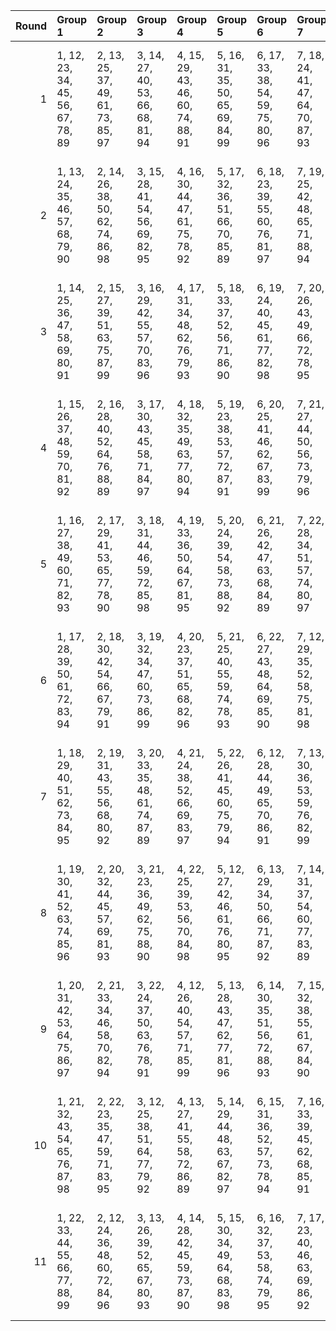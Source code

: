 |   Round | Group 1                           | Group 2                           | Group 3                           | Group 4                           | Group 5                           | Group 6                           | Group 7                           | Group 8                           | Group 9                           | Group 10                           | Group 11                           |
|--------:|:----------------------------------|:----------------------------------|:----------------------------------|:----------------------------------|:----------------------------------|:----------------------------------|:----------------------------------|:----------------------------------|:----------------------------------|:-----------------------------------|:-----------------------------------|
|       1 | 1, 12, 23, 34, 45, 56, 67, 78, 89 | 2, 13, 25, 37, 49, 61, 73, 85, 97 | 3, 14, 27, 40, 53, 66, 68, 81, 94 | 4, 15, 29, 43, 46, 60, 74, 88, 91 | 5, 16, 31, 35, 50, 65, 69, 84, 99 | 6, 17, 33, 38, 54, 59, 75, 80, 96 | 7, 18, 24, 41, 47, 64, 70, 87, 93 | 8, 19, 26, 44, 51, 58, 76, 83, 90 | 9, 20, 28, 36, 55, 63, 71, 79, 98 | 10, 21, 30, 39, 48, 57, 77, 86, 95 | 11, 22, 32, 42, 52, 62, 72, 82, 92 |
|       2 | 1, 13, 24, 35, 46, 57, 68, 79, 90 | 2, 14, 26, 38, 50, 62, 74, 86, 98 | 3, 15, 28, 41, 54, 56, 69, 82, 95 | 4, 16, 30, 44, 47, 61, 75, 78, 92 | 5, 17, 32, 36, 51, 66, 70, 85, 89 | 6, 18, 23, 39, 55, 60, 76, 81, 97 | 7, 19, 25, 42, 48, 65, 71, 88, 94 | 8, 20, 27, 34, 52, 59, 77, 84, 91 | 9, 21, 29, 37, 45, 64, 72, 80, 99 | 10, 22, 31, 40, 49, 58, 67, 87, 96 | 11, 12, 33, 43, 53, 63, 73, 83, 93 |
|       3 | 1, 14, 25, 36, 47, 58, 69, 80, 91 | 2, 15, 27, 39, 51, 63, 75, 87, 99 | 3, 16, 29, 42, 55, 57, 70, 83, 96 | 4, 17, 31, 34, 48, 62, 76, 79, 93 | 5, 18, 33, 37, 52, 56, 71, 86, 90 | 6, 19, 24, 40, 45, 61, 77, 82, 98 | 7, 20, 26, 43, 49, 66, 72, 78, 95 | 8, 21, 28, 35, 53, 60, 67, 85, 92 | 9, 22, 30, 38, 46, 65, 73, 81, 89 | 10, 12, 32, 41, 50, 59, 68, 88, 97 | 11, 13, 23, 44, 54, 64, 74, 84, 94 |
|       4 | 1, 15, 26, 37, 48, 59, 70, 81, 92 | 2, 16, 28, 40, 52, 64, 76, 88, 89 | 3, 17, 30, 43, 45, 58, 71, 84, 97 | 4, 18, 32, 35, 49, 63, 77, 80, 94 | 5, 19, 23, 38, 53, 57, 72, 87, 91 | 6, 20, 25, 41, 46, 62, 67, 83, 99 | 7, 21, 27, 44, 50, 56, 73, 79, 96 | 8, 22, 29, 36, 54, 61, 68, 86, 93 | 9, 12, 31, 39, 47, 66, 74, 82, 90 | 10, 13, 33, 42, 51, 60, 69, 78, 98 | 11, 14, 24, 34, 55, 65, 75, 85, 95 |
|       5 | 1, 16, 27, 38, 49, 60, 71, 82, 93 | 2, 17, 29, 41, 53, 65, 77, 78, 90 | 3, 18, 31, 44, 46, 59, 72, 85, 98 | 4, 19, 33, 36, 50, 64, 67, 81, 95 | 5, 20, 24, 39, 54, 58, 73, 88, 92 | 6, 21, 26, 42, 47, 63, 68, 84, 89 | 7, 22, 28, 34, 51, 57, 74, 80, 97 | 8, 12, 30, 37, 55, 62, 69, 87, 94 | 9, 13, 32, 40, 48, 56, 75, 83, 91 | 10, 14, 23, 43, 52, 61, 70, 79, 99 | 11, 15, 25, 35, 45, 66, 76, 86, 96 |
|       6 | 1, 17, 28, 39, 50, 61, 72, 83, 94 | 2, 18, 30, 42, 54, 66, 67, 79, 91 | 3, 19, 32, 34, 47, 60, 73, 86, 99 | 4, 20, 23, 37, 51, 65, 68, 82, 96 | 5, 21, 25, 40, 55, 59, 74, 78, 93 | 6, 22, 27, 43, 48, 64, 69, 85, 90 | 7, 12, 29, 35, 52, 58, 75, 81, 98 | 8, 13, 31, 38, 45, 63, 70, 88, 95 | 9, 14, 33, 41, 49, 57, 76, 84, 92 | 10, 15, 24, 44, 53, 62, 71, 80, 89 | 11, 16, 26, 36, 46, 56, 77, 87, 97 |
|       7 | 1, 18, 29, 40, 51, 62, 73, 84, 95 | 2, 19, 31, 43, 55, 56, 68, 80, 92 | 3, 20, 33, 35, 48, 61, 74, 87, 89 | 4, 21, 24, 38, 52, 66, 69, 83, 97 | 5, 22, 26, 41, 45, 60, 75, 79, 94 | 6, 12, 28, 44, 49, 65, 70, 86, 91 | 7, 13, 30, 36, 53, 59, 76, 82, 99 | 8, 14, 32, 39, 46, 64, 71, 78, 96 | 9, 15, 23, 42, 50, 58, 77, 85, 93 | 10, 16, 25, 34, 54, 63, 72, 81, 90 | 11, 17, 27, 37, 47, 57, 67, 88, 98 |
|       8 | 1, 19, 30, 41, 52, 63, 74, 85, 96 | 2, 20, 32, 44, 45, 57, 69, 81, 93 | 3, 21, 23, 36, 49, 62, 75, 88, 90 | 4, 22, 25, 39, 53, 56, 70, 84, 98 | 5, 12, 27, 42, 46, 61, 76, 80, 95 | 6, 13, 29, 34, 50, 66, 71, 87, 92 | 7, 14, 31, 37, 54, 60, 77, 83, 89 | 8, 15, 33, 40, 47, 65, 72, 79, 97 | 9, 16, 24, 43, 51, 59, 67, 86, 94 | 10, 17, 26, 35, 55, 64, 73, 82, 91 | 11, 18, 28, 38, 48, 58, 68, 78, 99 |
|       9 | 1, 20, 31, 42, 53, 64, 75, 86, 97 | 2, 21, 33, 34, 46, 58, 70, 82, 94 | 3, 22, 24, 37, 50, 63, 76, 78, 91 | 4, 12, 26, 40, 54, 57, 71, 85, 99 | 5, 13, 28, 43, 47, 62, 77, 81, 96 | 6, 14, 30, 35, 51, 56, 72, 88, 93 | 7, 15, 32, 38, 55, 61, 67, 84, 90 | 8, 16, 23, 41, 48, 66, 73, 80, 98 | 9, 17, 25, 44, 52, 60, 68, 87, 95 | 10, 18, 27, 36, 45, 65, 74, 83, 92 | 11, 19, 29, 39, 49, 59, 69, 79, 89 |
|      10 | 1, 21, 32, 43, 54, 65, 76, 87, 98 | 2, 22, 23, 35, 47, 59, 71, 83, 95 | 3, 12, 25, 38, 51, 64, 77, 79, 92 | 4, 13, 27, 41, 55, 58, 72, 86, 89 | 5, 14, 29, 44, 48, 63, 67, 82, 97 | 6, 15, 31, 36, 52, 57, 73, 78, 94 | 7, 16, 33, 39, 45, 62, 68, 85, 91 | 8, 17, 24, 42, 49, 56, 74, 81, 99 | 9, 18, 26, 34, 53, 61, 69, 88, 96 | 10, 19, 28, 37, 46, 66, 75, 84, 93 | 11, 20, 30, 40, 50, 60, 70, 80, 90 |
|      11 | 1, 22, 33, 44, 55, 66, 77, 88, 99 | 2, 12, 24, 36, 48, 60, 72, 84, 96 | 3, 13, 26, 39, 52, 65, 67, 80, 93 | 4, 14, 28, 42, 45, 59, 73, 87, 90 | 5, 15, 30, 34, 49, 64, 68, 83, 98 | 6, 16, 32, 37, 53, 58, 74, 79, 95 | 7, 17, 23, 40, 46, 63, 69, 86, 92 | 8, 18, 25, 43, 50, 57, 75, 82, 89 | 9, 19, 27, 35, 54, 62, 70, 78, 97 | 10, 20, 29, 38, 47, 56, 76, 85, 94 | 11, 21, 31, 41, 51, 61, 71, 81, 91 |